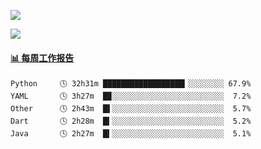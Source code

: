 [![](https://count.getloli.com/get/@Quan666.github.readme)](https://count.getloli.com/)


[![](https://chat.getloli.com/room/@Quan666.github/svg?width=600&height=100&limit=20&theme=light&title=Quan666@github:%20~&fontSize=13)](https://chat.getloli.com/room/@Quan666.github?title=Quan666的留言板)


 <!-- waka-box start -->
#### <a href="https://gist.github.com/204ad9111ce51ffe775886f66538b500" target="_blank">📊 每周工作报告</a>
```text
Python     🕓 32h31m ██████████████████▎░░░░░░░░ 67.9%
YAML       🕓 3h27m  █▉░░░░░░░░░░░░░░░░░░░░░░░░░  7.2%
Other      🕓 2h43m  █▌░░░░░░░░░░░░░░░░░░░░░░░░░  5.7%
Dart       🕓 2h28m  █▍░░░░░░░░░░░░░░░░░░░░░░░░░  5.2%
Java       🕓 2h27m  █▍░░░░░░░░░░░░░░░░░░░░░░░░░  5.1%
```
<!-- Powered by https://github.com/journey-ad/waka-box-go . -->
<!-- waka-box end -->













<!--
**Quan666/Quan666** is a ✨ _special_ ✨ repository because its `README.md` (this file) appears on your GitHub profile.

Here are some ideas to get you started:

- 🔭 I’m currently working on ...
- 🌱 I’m currently learning ...
- 👯 I’m looking to collaborate on ...
- 🤔 I’m looking for help with ...
- 💬 Ask me about ...
- 📫 How to reach me: ...
- 😄 Pronouns: ...
- ⚡ Fun fact: ...
-->
